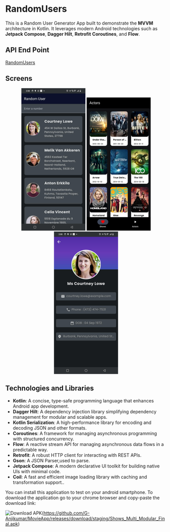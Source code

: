 # RandomUsers

This is a Random User Generator App built to demonstrate the **MVVM** architecture in Kotlin. It leverages modern
Android technologies such as **Jetpack Compose**, **Dagger Hilt**, **Retrofit**
**Coroutines**, and **Flow**.

## API End Point
[RandomUsers](https://randomuser.me/)

## Screens

<p align="center">
  <img src="https://github.com/sravanipamu/RandomUsers/blob/main/User_List.jpeg" alt="splash screen" width="200"/>
  <img src="https://github.com/G-Anjikumar/MovieApp/blob/0bf2ed113a09852a3264ce8d4bacbfccfc4da10c/shows.png" alt="shows screen" width="200"/>
  <img src="https://github.com/sravanipamu/RandomUsers/blob/main/Details_Page.jpeg" alt="show details" width="200"/>
</p>


## Technologies and Libraries

- **Kotlin**: A concise, type-safe programming language that enhances Android app development.
- **Dagger Hilt**: A dependency injection library simplifying dependency management for modular and
  scalable apps.
- **Kotlin Serialization**: A high-performance library for encoding and decoding JSON and other
  formats.
- **Coroutines**: A framework for managing asynchronous programming with structured concurrency.
- **Flow**: A reactive stream API for managing asynchronous data flows in a predictable way.
- **Retrofit**: A robust HTTP client for interacting with REST APIs.
- **Gson**: A JSON Parser,used to parse.
- **Jetpack Compose**: A modern declarative UI toolkit for building native UIs with minimal code.
- **Coil**: A fast and efficient image loading library with caching and transformation support.. 

You can install this application to test on your android smartphone. To download the application go to your chrome browser and copy-paste the download link:

![Download APK](https://img.shields.io/badge/Download-APK-brightgreen)(https://github.com/G-Anjikumar/MovieApp/releases/download/staging/Shows_Multi_Modular_Final.apk)